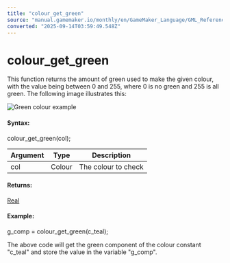 ```yaml
---
title: "colour_get_green"
source: "manual.gamemaker.io/monthly/en/GameMaker_Language/GML_Reference/Drawing/Colour_And_Alpha/colour_get_green.htm"
converted: "2025-09-14T03:59:49.548Z"
---
```


# colour\_get\_green

This function returns the amount of green used to make the given colour, with the value being between 0 and 255, where 0 is no green and 255 is all green. The following image illustrates this:

![Green colour example](https://manual.gamemaker.io/monthly/en/assets/Images/Scripting_Reference/GML/Reference/Drawing/get_green.png)

#### Syntax:

colour\_get\_green(col);

| Argument | Type | Description |
| --- | --- | --- |
| col | Colour | The colour to check |

#### Returns:

[Real](../../../GML_Overview/Data_Types.md)

#### Example:

g\_comp = colour\_get\_green(c\_teal);

The above code will get the green component of the colour constant "c\_teal" and store the value in the variable "g\_comp".